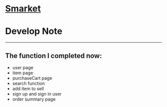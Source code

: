 # [Smarket](https://smarket-frontend.vercel.app/)

# Develop Note
---
## The function I completed now:

* user page
* item page
* purchaseCart page
* search function
* add item to sell
* sign up and sign in user
* order summary page
